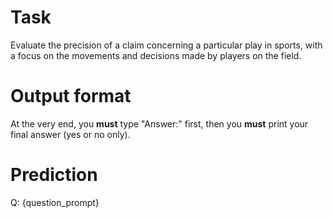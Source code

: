 # Task
Evaluate the precision of a claim concerning a particular play in sports, with a focus on the movements and decisions made by players on the field.

# Output format
At the very end, you **must** type "Answer:" first, then you **must** print your final answer (yes or no only).

# Prediction
Q: {question_prompt}